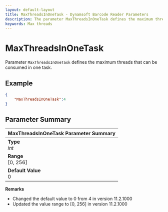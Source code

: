 ```yaml
---
layout: default-layout
title: MaxThreadsInOneTask - Dynamsoft Barcode Reader Parameters
description: The parameter MaxThreadsInOneTask defines the maximum threads that can be consumed in one barcode reader task.
keywords: Max threads
---
```


# MaxThreadsInOneTask

Parameter `MaxThreadsInOneTask` defines the maximum threads that can be consumed in one task.

## Example

```json
{
    "MaxThreadsInOneTask":4
}
```

## Parameter Summary

| MaxThreadsInOneTask Parameter Summary |
| :------------- |
| **Type**<br>*int* |
| **Range**<br>[0, 256] |
| **Default Value**<br>0 |

**Remarks**

- Changed the default value to 0 from 4 in version 11.2.1000
- Updated the value range to [0, 256] in version 11.2.1000